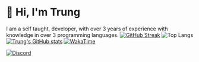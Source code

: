 # 👋 Hi, I'm Trung
I am a self taught, developer, with over 3 years of experience with knowledge in over 3 programming languages.
[![GitHub Streak](https://streak-stats.demolab.com?user=vuthanhtrung2010&theme=dark&hide_border=true)](https://git.io/streak-stats)
![Top Langs](https://github-readme-stats.vercel.app/api/top-langs/?username=vuthanhtrung2010&size_weight=0.5&count_weight=0.5&theme=cobalt)
[![Trung's GitHub stats](https://github-readme-stats.vercel.app/api?username=vuthanhtrung2010&theme=cobalt)](https://github.com/anuraghazra/github-readme-stats)
[![WakaTime](https://wakatime.com/badge/user/018d9255-b05e-4307-8d06-6673caf8f57b.svg)](https://links.trung.is-a.dev/go/wakatime)

[![Discord](https://lanyard.cnrad.dev/api/1139406664584409159)](https://discord.com/users/1139406664584409159)
